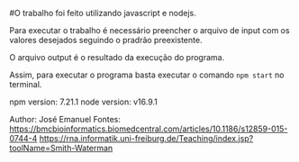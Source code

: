 #O trabalho foi feito utilizando javascript e nodejs.

Para executar o trabalho é necessário preencher o arquivo de input com os valores desejados seguindo o pradrão preexistente.

O arquivo output é o resultado da execução do programa.

Assim, para executar o programa basta executar o comando `npm start` no terminal.

npm version: 7.21.1
node version: v16.9.1

Author: José Emanuel
Fontes:
https://bmcbioinformatics.biomedcentral.com/articles/10.1186/s12859-015-0744-4
https://rna.informatik.uni-freiburg.de/Teaching/index.jsp?toolName=Smith-Waterman
